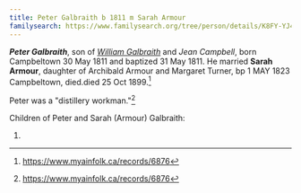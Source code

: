 ```yaml
---
title: Peter Galbraith b 1811 m Sarah Armour
familysearch: https://www.familysearch.org/tree/person/details/K8FY-YJ4
---
```

***Peter Galbraith***, son of *[William Galbraith](galbreath-william-1780.md)* and *Jean Campbell*, born Campbeltown 30 May 1811 and baptized 31 May 1811. He married **Sarah Armour**, daughter of Archibald Armour and Margaret Turner,  bp 1 MAY 1823 Campbeltown, died.died 25 Oct 1899.[^sarah-death]

Peter was a "distillery workman."[^sarah-death]

Children of Peter and Sarah (Armour) Galbraith:

1. 


[^sarah-death]: https://www.myainfolk.ca/records/6876



